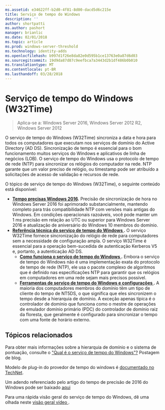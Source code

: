 ```yaml
---
ms.assetid: e34622ff-b2d0-4f81-8d00-dacd5d6c215e
title: Serviço de tempo do Windows
description: ''
author: shortpatti
ms.author: pashort
manager: brianlic
ms.date: 02/01/2018
ms.topic: article
ms.prod: windows-server-threshold
ms.technology: identity-adds
ms.openlocfilehash: b997d1f26e8da82e0d595b1ce13763e0a87d6d03
ms.sourcegitcommit: 19d9da87d87c9eefbca7a3443d2b1df486b0b010
ms.translationtype: MT
ms.contentlocale: pt-BR
ms.lasthandoff: 03/28/2018
---
```

# <a name="windows-time-service-w32time"></a>Serviço de tempo do Windows (W32Time)

>Aplica-se a: Windows Server 2016, Windows Server 2012 R2, Windows Server 2012

O serviço de tempo do Windows (W32Time) sincroniza a data e hora para todos os computadores que executam nos serviços de domínio do Active Directory (AD DS). Sincronização de tempo é essencial para o bom funcionamento muitos serviços do Windows e aplicativos de linha de negócios (LOB). O serviço de tempo do Windows usa o protocolo de tempo de rede (NTP) para sincronizar os relógios do computador na rede. NTP garante que um valor preciso de relógio, ou timestamp pode ser atribuído a solicitações de acesso de validação e recursos de rede.

O tópico de serviço de tempo do Windows (W32Time), o seguinte conteúdo está disponível:
- **[Tempo precisas Windows 2016](accurate-time.md).** Precisão de sincronização de hora no Windows Server 2016 foi aprimorado substancialmente, mantendo completo para trás compatibilidade NTP com versões mais antigas do Windows.  Em condições operacionais razoáveis, você pode manter um 1 ms precisão em relação ao UTC ou superior para Windows Server 2016 e atualização de aniversário do Windows 10 membros do domínio.
- **[Referência técnica do serviço de tempo do Windows ](windows-time-service-tech-ref.md).** O serviço W32Time fornece sincronização do relógio de rede para computadores sem a necessidade de configuração ampla. O serviço W32Time é essencial para a operação bem-sucedida de autenticação Kerberos V5 e, portanto, a autenticação AD DS.
    - **[Como funciona o serviço de tempo do Windows ](How-the-Windows-Time-Service-Works.md).** Embora o serviço de tempo do Windows não é uma implementação exata do protocolo de tempo de rede (NTP), ele usa o pacote complexo de algoritmos que é definido nas especificações NTP para garantir que os relógios em computadores em uma rede sejam mais precisos possível.
    - **[Ferramentas de serviço de tempo do Windows e configurações ](Windows-Time-Service-Tools-and-Settings.md).** A maioria dos computadores membros do domínio têm um tipo de cliente do tempo de NT5DS, o que significa que eles sincronizem o tempo desde a hierarquia de domínio. A exceção apenas típica é o controlador de domínio que funciona como o mestre de operações de emulador domínio primário (PDC) do controlador de domínio raiz da floresta, que geralmente é configurado para sincronizar o tempo com uma fonte de horário externo.

## <a name="related-topics"></a>Tópicos relacionados
Para obter mais informações sobre a hierarquia de domínio e o sistema de pontuação, consulte o ["Qual é o serviço de tempo do Windows"?](https://blogs.msdn.microsoft.com/w32time/2007/07/07/what-is-windows-time-service/) Postagem de blog.

Modelo de plug-in do provedor de tempo do windows é [documentado no TechNet](https://msdn.microsoft.com/en-us/library/windows/desktop/ms725475%28v=vs.85%29.aspx).

Um adendo referenciado pelo artigo do tempo de precisão de 2016 do Windows pode ser baixado [aqui](http://windocs.blob.core.windows.net/windocs/WindowsTimeSyncAccuracy_Addendum.pdf)

Para uma rápida visão geral do serviço de tempo do Windows, dê uma olhada neste [visão geral vídeo ](https://aka.ms/WS2016TimeVideo).

<!-- In this guide
In this guide:
Windows Accurate Time
High Accuracy
Support Boundary
Configuration for High Accuracy
Traceability for Compliance
Best Practices
Technical Reference
How the Windows Time Service Works
Windows Time Service Tools and Settings
-->

